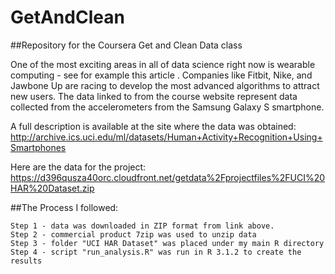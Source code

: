 # GetAndClean
##Repository for the Coursera Get and Clean Data class


One of the most exciting areas in all of data science right now is wearable computing - see for example this article . Companies like Fitbit, Nike, and Jawbone Up are racing to develop the most advanced algorithms to attract new users. The data linked to from the course website represent data collected from the accelerometers from the Samsung Galaxy S smartphone. 

A full description is available at the site where the data was obtained:
http://archive.ics.uci.edu/ml/datasets/Human+Activity+Recognition+Using+Smartphones

Here are the data for the project:
https://d396qusza40orc.cloudfront.net/getdata%2Fprojectfiles%2FUCI%20HAR%20Dataset.zip 


##The Process I followed:

    Step 1 - data was downloaded in ZIP format from link above.
    Step 2 - commercial product 7zip was used to unzip data
    Step 3 - folder "UCI HAR Dataset" was placed under my main R directory
    Step 4 - script "run_analysis.R" was run in R 3.1.2 to create the results
    
